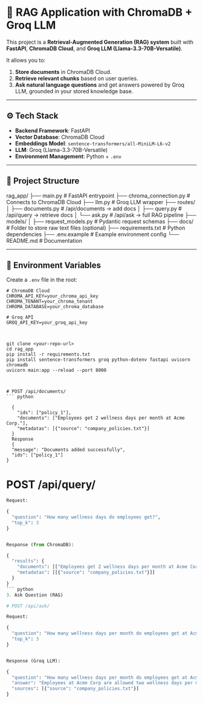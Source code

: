 # 📘 RAG Application with ChromaDB + Groq LLM

This project is a **Retrieval-Augmented Generation (RAG) system** built with **FastAPI**, **ChromaDB Cloud**, and **Groq LLM (Llama-3.3-70B-Versatile)**.  

It allows you to:  
1. **Store documents** in ChromaDB Cloud.  
2. **Retrieve relevant chunks** based on user queries.  
3. **Ask natural language questions** and get answers powered by Groq LLM, grounded in your stored knowledge base.  

---

## ⚙️ Tech Stack
- **Backend Framework**: FastAPI  
- **Vector Database**: ChromaDB Cloud  
- **Embeddings Model**: `sentence-transformers/all-MiniLM-L6-v2`  
- **LLM**: Groq (Llama-3.3-70B-Versatile)  
- **Environment Management**: Python + `.env`  

---

## 📂 Project Structure



rag_app/
├── main.py # FastAPI entrypoint
├── chroma_connection.py # Connects to ChromaDB Cloud
├── llm.py # Groq LLM wrapper
├── routes/
│ ├── documents.py # /api/documents → add docs
│ ├── query.py # /api/query → retrieve docs
│ └── ask.py # /api/ask → full RAG pipeline
├── models/
│ ├── request_models.py # Pydantic request schemas
├── docs/ # Folder to store raw text files (optional)
├── requirements.txt # Python dependencies
├── .env.example # Example environment config
└── README.md # Documentation




---

## 🔑 Environment Variables
Create a `.env` file in the root:

```env
# ChromaDB Cloud
CHROMA_API_KEY=your_chroma_api_key
CHROMA_TENANT=your_chroma_tenant
CHROMA_DATABASE=your_chroma_database

# Groq API
GROQ_API_KEY=your_groq_api_key



git clone <your-repo-url>
cd rag_app
pip install -r requirements.txt
pip install sentence-transformers groq python-dotenv fastapi uvicorn chromadb
uvicorn main:app --reload --port 8000



# POST /api/documents/
``` python

  {
    "ids": ["policy_1"],
    "documents": ["Employees get 2 wellness days per month at Acme Corp."],
    "metadatas": [{"source": "company_policies.txt"}]
  }
  Response
  {
  "message": "Documents added successfully",
  "ids": ["policy_1"]
}

```


# POST /api/query/
``` python
Request:

{
  "question": "How many wellness days do employees get?",
  "top_k": 3
}


Response (from ChromaDB):

{
  "results": {
    "documents": [["Employees get 2 wellness days per month at Acme Corp."]],
    "metadatas": [[{"source": "company_policies.txt"}]]
  }
}
``` python
3. Ask Question (RAG)

# POST /api/ask/

Request:

{
  "question": "How many wellness days per month do employees get at Acme Corp?",
  "top_k": 3
}


Response (Groq LLM):

{
  "question": "How many wellness days per month do employees get at Acme Corp?",
  "answer": "Employees at Acme Corp are allowed two wellness days per month in addition to regular vacation days.",
  "sources": [{"source": "company_policies.txt"}]
}